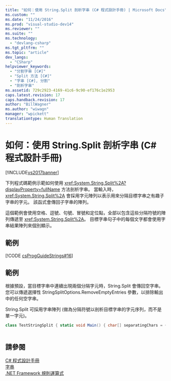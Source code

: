 ```yaml
---
title: "如何：使用 String.Split 剖析字串 (C# 程式設計手冊) | Microsoft Docs"
ms.custom: ""
ms.date: "11/24/2016"
ms.prod: "visual-studio-dev14"
ms.reviewer: ""
ms.suite: ""
ms.technology: 
  - "devlang-csharp"
ms.tgt_pltfrm: ""
ms.topic: "article"
dev_langs: 
  - "CSharp"
helpviewer_keywords: 
  - "分割字串 [C#]"
  - "Split 方法 [C#]"
  - "字串 [C#], 分割"
  - "剖析字串"
ms.assetid: 729c2923-4169-41c6-9c90-ef176c1e2953
caps.latest.revision: 17
caps.handback.revision: 17
author: "BillWagner"
ms.author: "wiwagn"
manager: "wpickett"
translationtype: Human Translation
---
```

# 如何：使用 String.Split 剖析字串 (C# 程式設計手冊)
[!INCLUDE[vs2017banner](../../../csharp/includes/vs2017banner.md)]

下列程式碼範例示範如何使用 <xref:System.String.Split%2A?displayProperty=fullName> 方法剖析字串。 當輸入時，<xref:System.String.Split%2A> 會採用字元陣列以表示用來分隔目標字串之有趣子字串的字元。  該函式會傳回子字串的陣列。  
  
 這個範例會使用空格、逗號、句號、冒號和定位點，全部以包含這些分隔符號的陣列傳遞至 <xref:System.String.Split%2A>。  目標字串句子中的每個文字都會使用字串結果陣列來個別顯示。  
  
## 範例  
 [!CODE [csProgGuideStrings#16](../CodeSnippet/VS_Snippets_VBCSharp/csProgGuideStrings#16)]  
  
## 範例  
 根據預設，當目標字串中連續出現兩個分隔字元時，String.Split 會傳回空字串。  您可以傳遞選擇性 StringSplitOptions.RemoveEmptyEntries 參數，以排除輸出中的任何空字串。  
  
 String.Split 可採用字串陣列 \(做為分隔符號以剖析目標字串的字元序列，而不是單一字元\)。  
  
```c#  
class TestStringSplit { static void Main() { char[] separatingChars = { "<<", "..." }; string text = "one<<two......three<four"; System.Console.WriteLine("Original text: '{0}'", text); string[] words = text.Split(separatingChars, System.StringSplitOptions.RemoveEmptyEntries ); System.Console.WriteLine("{0} substrings in text:", words.Length); foreach (string s in words) { System.Console.WriteLine(s); } // Keep the console window open in debug mode. System.Console.WriteLine("Press any key to exit."); System.Console.ReadKey(); } } /* Output: Original text: 'one<<two......three<four' 3 words in text: one two three<four */  
  
```  
  
## 請參閱  
 [C\# 程式設計手冊](../../../csharp/programming-guide/index.md)   
 [字串](../../../csharp/programming-guide/strings/index.md)   
 [.NET Framework 規則運算式](../Topic/.NET%20Framework%20Regular%20Expressions.md)